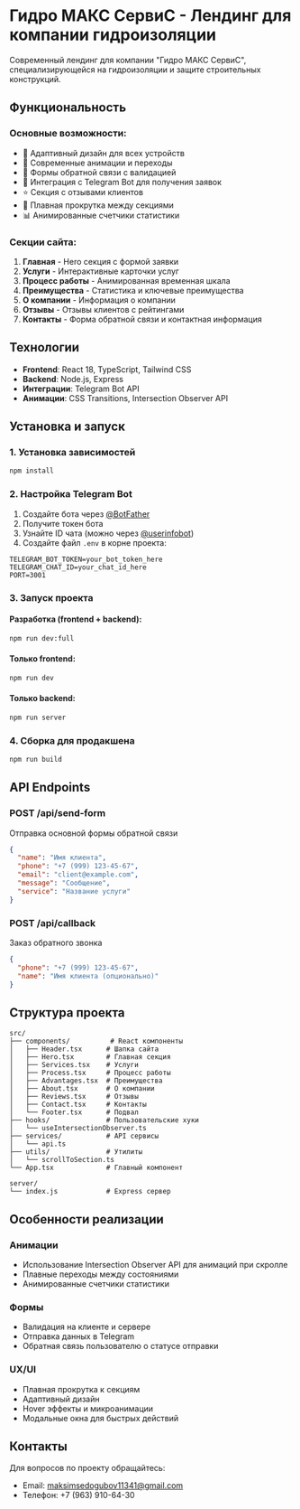 # Гидро МАКС СервиС - Лендинг для компании гидроизоляции

Современный лендинг для компании "Гидро МАКС СервиС", специализирующейся на гидроизоляции и защите строительных конструкций.

## Функциональность

### Основные возможности:
- 📱 Адаптивный дизайн для всех устройств
- 🎨 Современные анимации и переходы
- 📝 Формы обратной связи с валидацией
- 🤖 Интеграция с Telegram Bot для получения заявок
- ⭐ Секция с отзывами клиентов
- 🔄 Плавная прокрутка между секциями
- 📊 Анимированные счетчики статистики

### Секции сайта:
1. **Главная** - Hero секция с формой заявки
2. **Услуги** - Интерактивные карточки услуг
3. **Процесс работы** - Анимированная временная шкала
4. **Преимущества** - Статистика и ключевые преимущества
5. **О компании** - Информация о компании
6. **Отзывы** - Отзывы клиентов с рейтингами
7. **Контакты** - Форма обратной связи и контактная информация

## Технологии

- **Frontend**: React 18, TypeScript, Tailwind CSS
- **Backend**: Node.js, Express
- **Интеграции**: Telegram Bot API
- **Анимации**: CSS Transitions, Intersection Observer API

## Установка и запуск

### 1. Установка зависимостей
```bash
npm install
```

### 2. Настройка Telegram Bot

1. Создайте бота через [@BotFather](https://t.me/botfather)
2. Получите токен бота
3. Узнайте ID чата (можно через [@userinfobot](https://t.me/userinfobot))
4. Создайте файл `.env` в корне проекта:

```env
TELEGRAM_BOT_TOKEN=your_bot_token_here
TELEGRAM_CHAT_ID=your_chat_id_here
PORT=3001
```

### 3. Запуск проекта

#### Разработка (frontend + backend):
```bash
npm run dev:full
```

#### Только frontend:
```bash
npm run dev
```

#### Только backend:
```bash
npm run server
```

### 4. Сборка для продакшена
```bash
npm run build
```

## API Endpoints

### POST /api/send-form
Отправка основной формы обратной связи
```json
{
  "name": "Имя клиента",
  "phone": "+7 (999) 123-45-67",
  "email": "client@example.com",
  "message": "Сообщение",
  "service": "Название услуги"
}
```

### POST /api/callback
Заказ обратного звонка
```json
{
  "phone": "+7 (999) 123-45-67",
  "name": "Имя клиента (опционально)"
}
```

## Структура проекта

```
src/
├── components/          # React компоненты
│   ├── Header.tsx      # Шапка сайта
│   ├── Hero.tsx        # Главная секция
│   ├── Services.tsx    # Услуги
│   ├── Process.tsx     # Процесс работы
│   ├── Advantages.tsx  # Преимущества
│   ├── About.tsx       # О компании
│   ├── Reviews.tsx     # Отзывы
│   ├── Contact.tsx     # Контакты
│   └── Footer.tsx      # Подвал
├── hooks/              # Пользовательские хуки
│   └── useIntersectionObserver.ts
├── services/           # API сервисы
│   └── api.ts
├── utils/              # Утилиты
│   └── scrollToSection.ts
└── App.tsx             # Главный компонент

server/
└── index.js            # Express сервер
```

## Особенности реализации

### Анимации
- Использование Intersection Observer API для анимаций при скролле
- Плавные переходы между состояниями
- Анимированные счетчики статистики

### Формы
- Валидация на клиенте и сервере
- Отправка данных в Telegram
- Обратная связь пользователю о статусе отправки

### UX/UI
- Плавная прокрутка к секциям
- Адаптивный дизайн
- Hover эффекты и микроанимации
- Модальные окна для быстрых действий

## Контакты

Для вопросов по проекту обращайтесь:
- Email: maksimsedogubov11341@gmail.com
- Телефон: +7 (963) 910-64-30
